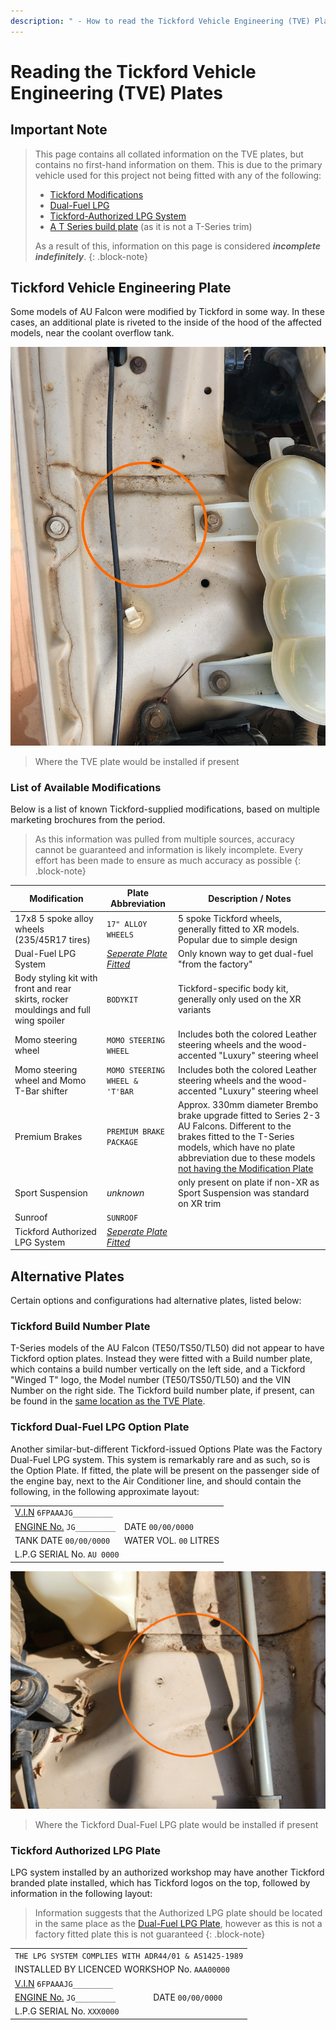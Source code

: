 ```yaml
---
description: " - How to read the Tickford Vehicle Engineering (TVE) Plates"
---
```


# Reading the Tickford Vehicle Engineering (TVE) Plates

## Important Note

> This page contains all collated information on the TVE plates, but contains no first-hand information on them. This is due to the primary vehicle used for this project not being fitted with any of the following:
> 
> - [Tickford Modifications](#tickford-vehicle-engineering-plate)
> - [Dual-Fuel LPG](#tickford-dual-fuel-lpg-option-plate)
> - [Tickford-Authorized LPG System](#tickford-authorized-lpg-plate)
> - [A T Series build plate](#tickford-build-number-plate) (as it is not a T-Series trim)
>
> As a result of this, information on this page is considered ***incomplete indefinitely***.
{: .block-note}

## Tickford Vehicle Engineering Plate

Some models of AU Falcon were modified by Tickford in some way. In these cases, an additional plate is riveted to the inside of the hood of the affected models, near the coolant overflow tank.

![Tickford Plate Location](./tickford-mod-plate-location.jpg)

> Where the TVE plate would be installed if present

### List of Available Modifications

Below is a list of known Tickford-supplied modifications, based on multiple marketing brochures from the period.

> As this information was pulled from multiple sources, accuracy cannot be guaranteed and information is likely incomplete. Every effort has been made to ensure as much accuracy as possible
{: .block-note}

| Modification | Plate Abbreviation | Description / Notes |
| --- | --- | --- |
| 17x8 5 spoke alloy wheels (235/45R17 tires)  | `17" ALLOY WHEELS` | 5 spoke Tickford wheels, generally fitted to XR models. Popular due to simple design |
| Dual-Fuel LPG System | *[Seperate Plate Fitted](#tickford-dual-fuel-lpg-option-plate)* | Only known way to get dual-fuel "from the factory" |
| Body styling kit with front and rear skirts, rocker mouldings and full wing spoiler | `BODYKIT` | Tickford-specific body kit, generally only used on the XR variants |
| Momo steering wheel | `MOMO STEERING WHEEL` | Includes both the colored Leather steering wheels and the wood-accented "Luxury" steering wheel |
| Momo steering wheel and Momo T-Bar shifter | `MOMO STEERING WHEEL & 'T'BAR` | Includes both the colored Leather steering wheels and the wood-accented "Luxury" steering wheel |
| Premium Brakes | `PREMIUM BRAKE PACKAGE` | Approx. 330mm diameter Brembo brake upgrade fitted to Series 2-3 AU Falcons. Different to the brakes fitted to the T-Series models, which have no plate abbreviation due to these models [not having the Modification Plate](#tickford-build-number-plate) |
| Sport Suspension | *unknown* | only present on plate if non-XR as Sport Suspension was standard on XR trim |
| Sunroof | `SUNROOF` | |
| Tickford Authorized LPG System | *[Seperate Plate Fitted](#tickford-authorized-lpg-plate)* | |

## Alternative Plates

Certain options and configurations had alternative plates, listed below:

### Tickford Build Number Plate

T-Series models of the AU Falcon (TE50/TS50/TL50) did not appear to have Tickford option plates. Instead they were fitted with a Build number plate, which contains a build number vertically on the left side, and a Tickford "Winged T" logo, the Model number (TE50/TS50/TL50) and the VIN Number on the right side. The Tickford build number plate, if present, can be found in the [same location as the TVE Plate](#tickford-vehicle-engineering-plate).

### Tickford Dual-Fuel LPG Option Plate

Another similar-but-different Tickford-issued Options Plate was the Factory Dual-Fuel LPG system. This system is remarkably rare and as such, so is the Option Plate. If fitted, the plate will be present on the passenger side of the engine bay, next to the Air Conditioner line, and should contain the following, in the following approximate layout:

<table style="text-align:left" class="plate-layout-table">
    <tbody>
        <tr>
            <td colspan="2">
                <a href="../VIN/VIN.html#vehicle-identification-number">V.I.N</a>
                <code>6FPAAAJG_________</code>
            </td>
        </tr>
        <tr>
            <td>
                <a href="../../Engine/EngineNumber/EngineNumber.html">ENGINE No.</a>
                <code>JG_________</code>
            </td>
            <td>
                DATE <code>00/00/0000</code>
            </td>
        </tr>
        <tr>
            <td>
                TANK DATE <code>00/00/0000</code>
            </td>
            <td>
                WATER VOL. <code>00</code> LITRES
            </td>
        </tr>
        <tr>
            <td colspan="2">
                L.P.G SERIAL No. <code>AU 0000</code>
            </td>
        </tr>
    </tbody>
</table>

![Tickford Dual-Fuel LPG Plate location](tickford-lpg-location.jpg)

> Where the Tickford Dual-Fuel LPG plate would be installed if present

### Tickford Authorized LPG Plate

LPG system installed by an authorized workshop may have another Tickford branded plate installed, which has Tickford logos on the top, followed by information in the following layout:

> Information suggests that the Authorized LPG plate should be located in the same place as the [Dual-Fuel LPG Plate](#tickford-dual-fuel-lpg-option-plate), however as this is not a factory fitted plate this is not guaranteed
{: .block-note}

<table style="text-align:left" class="plate-layout-table">
    <tbody>
        <tr>
            <td colspan="2">
                <code>THE LPG SYSTEM COMPLIES WITH ADR44/01 & AS1425-1989</code>
            </td>
        </tr>
        <tr>
            <td colspan="2">
                INSTALLED BY LICENCED WORKSHOP No. <code>AAA00000</code>
            </td>
        </tr>
        <tr>
            <td colspan="2">
                <a href="../VIN/VIN.html#vehicle-identification-number">V.I.N</a> <code>6FPAAAJG_________</code>
            </td>
        </tr>
        <tr>
            <td>
                <a href="../../Engine/EngineNumber/EngineNumber.html">ENGINE No.</a> <code>JG_________</code>
            </td>
            <td>
                DATE <code>00/00/0000</code>
            </td>
        </tr>
        <tr>
            <td colspan="2">
                L.P.G SERIAL No. <code>XXX0000</code>
            </td>
        </tr>
    </tbody>
</table>